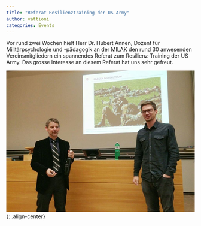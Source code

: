 ```yaml
---
title: "Referat Resilienztraining der US Army"
author: vattioni
categories: Events
---
```


Vor rund zwei Wochen hielt Herr Dr. Hubert Annen, Dozent für Militärpsychologie
und -pädagogik an der MILAK den rund 30 anwesenden Vereinsmitgliedern ein spannendes
Referat zum Resilienz-Training der US Army. Das grosse Interesse an diesem Referat
hat uns sehr gefreut.

![image-center](/images/2016-04-05-referat-annen/main.jpg){: .align-center}

